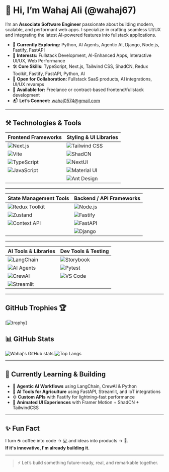 # 👋 Hi, I’m Wahaj Ali (@wahaj67)

I’m an **Associate Software Engineer** passionate about building modern, scalable, and performant web apps. I specialize in crafting seamless UI/UX and integrating the latest AI-powered features into fullstack applications.

- 🌱 **Currently Exploring:** Python, AI Agents, Agentic AI, Django, Node.js, Fastify, FastAPI
- 🧠 **Interests:** Fullstack Development, AI-Enhanced Apps, Interactive UI/UX, Web Performance
- 🛠️ **Core Skills:** TypeScript, Next.js, Tailwind CSS, ShadCN, Redux Toolkit, Fastify, FastAPI, Python, AI
- 🤝 **Open for Collaboration:** Fullstack SaaS products, AI integrations, UI/UX revamps
- 💼 **Available for:** Freelance or contract-based frontend/fullstack development
- 📬 **Let’s Connect:** wahaj0574@gmail.com

---

## ⚒️ Technologies & Tools

| Frontend Frameworks                        | Styling & UI Libraries                                                                 |
| ----------------------------------------- | -------------------------------------------------------------------------------------- |
| ![Next.js](https://img.shields.io/badge/Next.js-000?logo=nextdotjs&logoColor=white)      | ![Tailwind CSS](https://img.shields.io/badge/Tailwind_CSS-38B2AC?logo=tailwind-css&logoColor=white) |
| ![Vite](https://img.shields.io/badge/Vite-646CFF?logo=vite&logoColor=white)              | ![ShadCN](https://img.shields.io/badge/ShadCN_UI-121212?logo=shadcnui&logoColor=white) |
| ![TypeScript](https://img.shields.io/badge/TypeScript-007ACC?logo=typescript&logoColor=white) | ![NextUI](https://img.shields.io/badge/NextUI-000000?logo=vercel&logoColor=white)       |
| ![JavaScript](https://img.shields.io/badge/JavaScript-F7DF1E?logo=javascript&logoColor=black) | ![Material UI](https://img.shields.io/badge/MUI-007FFF?logo=mui&logoColor=white)        |
|                                            | ![Ant Design](https://img.shields.io/badge/AntDesign-0170FE?logo=antdesign&logoColor=white) |

---

| State Management Tools                     | Backend / API Frameworks                                                             |
| ------------------------------------------ | ------------------------------------------------------------------------------------- |
| ![Redux Toolkit](https://img.shields.io/badge/Redux_Toolkit-764ABC?logo=redux&logoColor=white) | ![Node.js](https://img.shields.io/badge/Node.js-339933?logo=nodedotjs&logoColor=white) |
| ![Zustand](https://img.shields.io/badge/Zustand-000000?logo=zustand&logoColor=white)           | ![Fastify](https://img.shields.io/badge/Fastify-000000?logo=fastify&logoColor=white)   |
| ![Context API](https://img.shields.io/badge/Context_API-0078D7?logo=react&logoColor=white)     | ![FastAPI](https://img.shields.io/badge/FastAPI-009688?logo=fastapi&logoColor=white)   |
|                                                | ![Django](https://img.shields.io/badge/Django-092E20?logo=django&logoColor=white)     |

---

| AI Tools & Libraries                         | Dev Tools & Testing                                                                  |
| -------------------------------------------- | ------------------------------------------------------------------------------------- |
| ![LangChain](https://img.shields.io/badge/LangChain-000000?logo=langchain&logoColor=white)     | ![Storybook](https://img.shields.io/badge/Storybook-FF4785?logo=storybook&logoColor=white) |
| ![AI Agents](https://img.shields.io/badge/AI_Agents-8A2BE2?logo=openai&logoColor=white)         | ![Pytest](https://img.shields.io/badge/Pytest-3776AB?logo=python&logoColor=white)     |
| ![CrewAI](https://img.shields.io/badge/CrewAI-000?logo=github&logoColor=white)                  | ![VS Code](https://img.shields.io/badge/VSCode-007ACC?logo=visualstudiocode&logoColor=white) |
| ![Streamlit](https://img.shields.io/badge/Streamlit-FF4B4B?logo=streamlit&logoColor=white)      |                                                                                       |

---

## GitHub Trophies 🏆

[![trophy](https://github-trophies.vercel.app/?username=wahaj67&theme=dark_lover&margin-w=4)]




## 📊 GitHub Stats

![Wahaj's GitHub stats](https://github-readme-stats.vercel.app/api?username=wahaj67&show_icons=true&theme=radical)
![Top Langs](https://github-readme-stats.vercel.app/api/top-langs/?username=wahaj67&layout=compact&theme=radical)

---

## 🧠 Currently Learning & Building

- 🔁 **Agentic AI Workflows** using LangChain, CrewAI & Python
- 🌾 **AI Tools for Agriculture** using FastAPI, Streamlit, and IoT integrations
- ⚙️ **Custom APIs** with Fastify for lightning-fast performance
- 🎨 **Animated UI Experiences** with Framer Motion + ShadCN + TailwindCSS

---

## ✨ Fun Fact

I turn ☕ coffee into code → 💻 and ideas into products → 🚀.  
**If it's innovative, I'm already building it.**

---

> ⚡ Let’s build something future-ready, real, and remarkable together.
